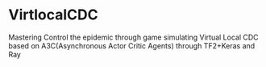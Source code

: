 # VirtlocalCDC
Mastering Control the epidemic through game simulating Virtual Local CDC based on A3C(Asynchronous Actor Critic Agents) through TF2+Keras and Ray
